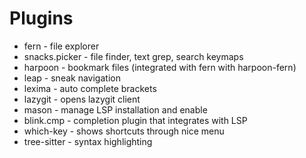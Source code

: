 # Plugins

* fern - file explorer
* snacks.picker - file finder, text grep, search keymaps
* harpoon - bookmark files (integrated with fern with harpoon-fern)
* leap - sneak navigation
* lexima - auto complete brackets
* lazygit - opens lazygit client
* mason - manage LSP installation and enable
* blink.cmp - completion plugin that integrates with LSP
* which-key - shows shortcuts through nice menu
* tree-sitter - syntax highlighting